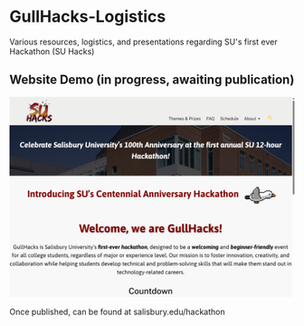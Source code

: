 # GullHacks-Logistics

Various resources, logistics, and presentations regarding SU's first ever Hackathon (SU Hacks)

## Website Demo (in progress, awaiting publication)

![Gullhacks Website Demo](/Presentations/Webpage-Home-SS-3_19_15.png)

Once published, can be found at salisbury.edu/hackathon
